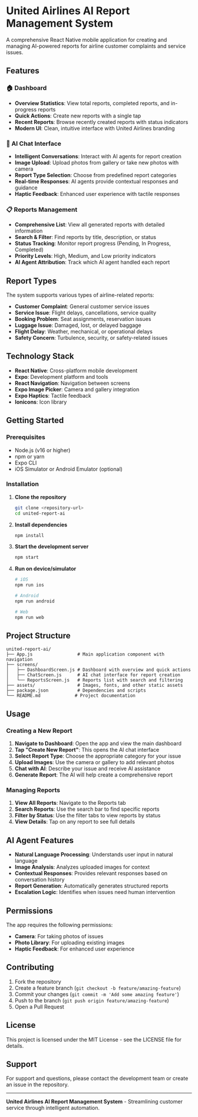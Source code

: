 # United Airlines AI Report Management System

A comprehensive React Native mobile application for creating and managing AI-powered reports for airline customer complaints and service issues.

## Features

### 🏠 Dashboard
- **Overview Statistics**: View total reports, completed reports, and in-progress reports
- **Quick Actions**: Create new reports with a single tap
- **Recent Reports**: Browse recently created reports with status indicators
- **Modern UI**: Clean, intuitive interface with United Airlines branding

### 💬 AI Chat Interface
- **Intelligent Conversations**: Interact with AI agents for report creation
- **Image Upload**: Upload photos from gallery or take new photos with camera
- **Report Type Selection**: Choose from predefined report categories
- **Real-time Responses**: AI agents provide contextual responses and guidance
- **Haptic Feedback**: Enhanced user experience with tactile responses

### 📋 Reports Management
- **Comprehensive List**: View all generated reports with detailed information
- **Search & Filter**: Find reports by title, description, or status
- **Status Tracking**: Monitor report progress (Pending, In Progress, Completed)
- **Priority Levels**: High, Medium, and Low priority indicators
- **AI Agent Attribution**: Track which AI agent handled each report

## Report Types

The system supports various types of airline-related reports:

- **Customer Complaint**: General customer service issues
- **Service Issue**: Flight delays, cancellations, service quality
- **Booking Problem**: Seat assignments, reservation issues
- **Luggage Issue**: Damaged, lost, or delayed baggage
- **Flight Delay**: Weather, mechanical, or operational delays
- **Safety Concern**: Turbulence, security, or safety-related issues

## Technology Stack

- **React Native**: Cross-platform mobile development
- **Expo**: Development platform and tools
- **React Navigation**: Navigation between screens
- **Expo Image Picker**: Camera and gallery integration
- **Expo Haptics**: Tactile feedback
- **Ionicons**: Icon library

## Getting Started

### Prerequisites

- Node.js (v16 or higher)
- npm or yarn
- Expo CLI
- iOS Simulator or Android Emulator (optional)

### Installation

1. **Clone the repository**
   ```bash
   git clone <repository-url>
   cd united-report-ai
   ```

2. **Install dependencies**
   ```bash
   npm install
   ```

3. **Start the development server**
   ```bash
   npm start
   ```

4. **Run on device/simulator**
   ```bash
   # iOS
   npm run ios
   
   # Android
   npm run android
   
   # Web
   npm run web
   ```

## Project Structure

```
united-report-ai/
├── App.js                 # Main application component with navigation
├── screens/
│   ├── DashboardScreen.js # Dashboard with overview and quick actions
│   ├── ChatScreen.js      # AI chat interface for report creation
│   └── ReportsScreen.js   # Reports list with search and filtering
├── assets/                # Images, fonts, and other static assets
├── package.json           # Dependencies and scripts
└── README.md             # Project documentation
```

## Usage

### Creating a New Report

1. **Navigate to Dashboard**: Open the app and view the main dashboard
2. **Tap "Create New Report"**: This opens the AI chat interface
3. **Select Report Type**: Choose the appropriate category for your issue
4. **Upload Images**: Use the camera or gallery to add relevant photos
5. **Chat with AI**: Describe your issue and receive AI assistance
6. **Generate Report**: The AI will help create a comprehensive report

### Managing Reports

1. **View All Reports**: Navigate to the Reports tab
2. **Search Reports**: Use the search bar to find specific reports
3. **Filter by Status**: Use the filter tabs to view reports by status
4. **View Details**: Tap on any report to see full details

## AI Agent Features

- **Natural Language Processing**: Understands user input in natural language
- **Image Analysis**: Analyzes uploaded images for context
- **Contextual Responses**: Provides relevant responses based on conversation history
- **Report Generation**: Automatically generates structured reports
- **Escalation Logic**: Identifies when issues need human intervention

## Permissions

The app requires the following permissions:

- **Camera**: For taking photos of issues
- **Photo Library**: For uploading existing images
- **Haptic Feedback**: For enhanced user experience

## Contributing

1. Fork the repository
2. Create a feature branch (`git checkout -b feature/amazing-feature`)
3. Commit your changes (`git commit -m 'Add some amazing feature'`)
4. Push to the branch (`git push origin feature/amazing-feature`)
5. Open a Pull Request

## License

This project is licensed under the MIT License - see the LICENSE file for details.

## Support

For support and questions, please contact the development team or create an issue in the repository.

---

**United Airlines AI Report Management System** - Streamlining customer service through intelligent automation. 